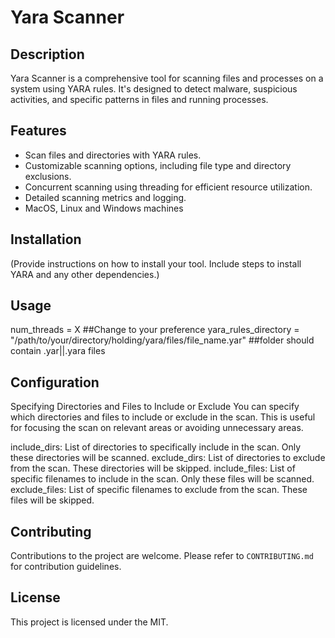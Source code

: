# Yara Scanner

## Description
Yara Scanner is a comprehensive tool for scanning files and processes on a system using YARA rules. It's designed to detect malware, suspicious activities, and specific patterns in files and running processes.

## Features
- Scan files and directories with YARA rules.
- Customizable scanning options, including file type and directory exclusions.
- Concurrent scanning using threading for efficient resource utilization.
- Detailed scanning metrics and logging.
- MacOS, Linux and Windows machines

## Installation
(Provide instructions on how to install your tool. Include steps to install YARA and any other dependencies.)

## Usage

num_threads = X ##Change to your preference
yara_rules_directory = "/path/to/your/directory/holding/yara/files/file_name.yar" ##folder should contain .yar||.yara files

## Configuration


Specifying Directories and Files to Include or Exclude
You can specify which directories and files to include or exclude in the scan. This is useful for focusing the scan on relevant areas or avoiding unnecessary areas.

include_dirs: List of directories to specifically include in the scan. Only these directories will be scanned.
exclude_dirs: List of directories to exclude from the scan. These directories will be skipped.
include_files: List of specific filenames to include in the scan. Only these files will be scanned.
exclude_files: List of specific filenames to exclude from the scan. These files will be skipped.

## Contributing
Contributions to the project are welcome. Please refer to `CONTRIBUTING.md` for contribution guidelines.

## License
This project is licensed under the MIT.
